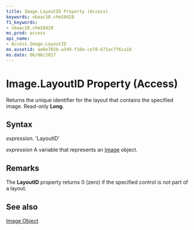 ```yaml
---
title: Image.LayoutID Property (Access)
keywords: vbaac10.chm10428
f1_keywords:
- vbaac10.chm10428
ms.prod: access
api_name:
- Access.Image.LayoutID
ms.assetid: ae6e765b-a349-f16e-ce78-671ac7f6ca1b
ms.date: 06/08/2017
---
```



# Image.LayoutID Property (Access)

Returns the unique identifier for the layout that contains the specified image. Read-only  **Long**.


## Syntax

 _expression_. 'LayoutID'

 _expression_ A variable that represents an [Image](./Access.Image.md) object.


## Remarks

The  **LayoutID** property returns 0 (zero) if the specified control is not part of a layout.


## See also


[Image Object](Access.Image.md)

